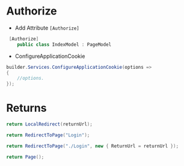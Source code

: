 # Authorize
* Add Attribute `[Authorize]`
```csharp
 [Authorize]
    public class IndexModel : PageModel
```
* ConfigureApplicationCookie
```csharp
builder.Services.ConfigureApplicationCookie(options =>
{
    //options.
});
```
# Returns
```csharp
return LocalRedirect(returnUrl);

return RedirectToPage("Login");

return RedirectToPage("./Login", new { ReturnUrl = returnUrl });

return Page();
```
